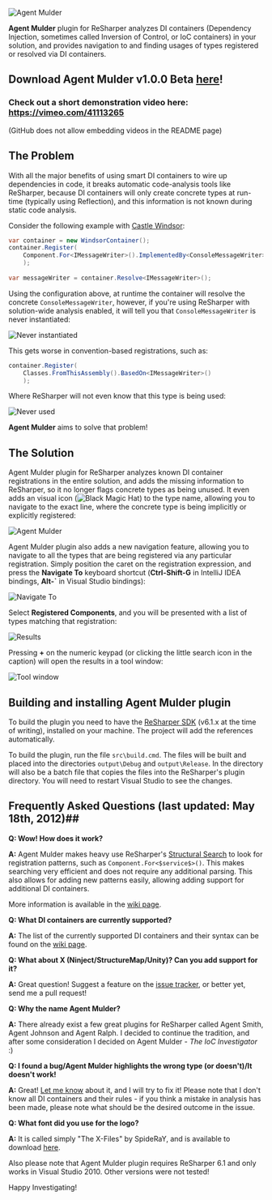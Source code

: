 ![Agent Mulder](http://i.imgur.com/7ZNxO.png)

**Agent Mulder** plugin for ReSharper analyzes DI containers (Dependency Injection, sometimes called Inversion of Control, or IoC containers) in your solution, and provides navigation to and finding usages of types registered or resolved via DI containers.

## Download Agent Mulder v1.0.0 Beta [here](https://github.com/downloads/hmemcpy/AgentMulder/AgentMulderBeta1.0.0.0.msi)!

### Check out a short demonstration video here: https://vimeo.com/41113265 ###
(GitHub does not allow embedding videos in the README page)

## The Problem ##

With all the major benefits of using smart DI containers to wire up dependencies in code, it breaks automatic code-analysis tools like ReSharper, because DI containers will only create concrete types at run-time (typically using Reflection), and this information is not known during static code analysis.

Consider the following example with [Castle Windsor](http://www.castleproject.org/container/index.html):

```csharp
var container = new WindsorContainer();
container.Register(
    Component.For<IMessageWriter>().ImplementedBy<ConsoleMessageWriter>()
    );
    
var messageWriter = container.Resolve<IMessageWriter>();
```    

Using the configuration above, at runtime the container will resolve the concrete `ConsoleMessageWriter`, however, if you're using ReSharper with solution-wide analysis enabled, it will tell you that `ConsoleMessageWriter` is never instantiated:

![Never instantiated](http://i.imgur.com/YNWby.png)

This gets worse in convention-based registrations, such as:

```csharp
container.Register(
    Classes.FromThisAssembly().BasedOn<IMessageWriter>()
    );
```

Where ReSharper will not even know that this type is being used:

![Never used](http://i.imgur.com/pSezv.png)

**Agent Mulder** aims to solve that problem!

## The Solution ##

Agent Mulder plugin for ReSharper analyzes known DI container registrations in the entire solution, and adds the missing information to ReSharper, so it no longer flags concrete types as being unused. It even adds an visual icon (![Black Magic Hat](http://i.imgur.com/QOZr1.png)) to the type name, allowing you to navigate to the exact line, where the concrete type is being implicitly or explicitly registered:

![Agent Mulder](http://i.imgur.com/xjYrT.png)

Agent Mulder plugin also adds a new navigation feature, allowing you to navigate to all the types that are being registered via any particular registration. Simply position the caret on the registration expression, and press the **Navigate To** keyboard shortcut (**Ctrl-Shift-G** in IntelliJ IDEA bindings, **Alt-`** in Visual Studio bindings):

![Navigate To](http://i.imgur.com/y7PFp.png)

Select **Registered Components**, and you will be presented with a list of types matching that registration:

![Results](http://i.imgur.com/XHjKZ.png)

Pressing **+** on the numeric keypad (or clicking the little search icon in the caption) will open the results in a tool window:

![Tool window](http://i.imgur.com/g6QV7.png)


## Building and installing Agent Mulder plugin ##

To build the plugin you need to have the [ReSharper SDK](http://www.jetbrains.com/resharper/download/) (v6.1.x at the time of writing), installed on your machine. The project will add the references automatically.

To build the plugin, run the file `src\build.cmd`. The files will be built and placed into the directories `output\Debug` and `output\Release`. In the directory will also be a batch file that copies the files into the ReSharper's plugin directory. You will need to restart Visual Studio to see the changes.

## Frequently Asked Questions (last updated: May 18th, 2012)##

**Q: Wow! How does it work?**

**A:** Agent Mulder makes heavy use ReSharper's [Structural Search](http://www.jetbrains.com/resharper/webhelp/Navigation_and_Search__SSR__Searching_for_Code_with_Pattern.html) to look for registration patterns, such as `Component.For<$service$>()`. This makes searching very efficient and does not require any additional parsing. This also allows for adding new patterns easily, allowing adding support for additional DI containers.

More information is available in the [wiki page](https://github.com/hmemcpy/AgentMulder/wiki).

**Q: What DI containers are currently supported?**

**A:** The list of the currently supported DI containers and their syntax can be found on the [wiki page](https://github.com/hmemcpy/AgentMulder/wiki).

**Q: What about X (Ninject/StructureMap/Unity)? Can you add support for it?**

**A:** Great question! Suggest a feature on the [issue tracker](https://github.com/hmemcpy/AgentMulder/issues), or better yet, send me a pull request!

**Q: Why the name Agent Mulder?**

**A:** There already exist a few great plugins for ReSharper called Agent Smith, Agent Johnson and Agent Ralph. I decided to continue the tradition, and after some consideration I decided on Agent Mulder - *The IoC Investigator* :)

**Q: I found a bug/Agent Mulder highlights the wrong type (or doesn't)/It doesn't work!**

**A:** Great! [Let me know](https://github.com/hmemcpy/AgentMulder/issues) about it, and I will try to fix it! Please note that I don't know all DI containers and their rules - if you think a mistake in analysis has been made, please note what should be the desired outcome in the issue.

**Q: What font did you use for the logo?**

**A:** It is called simply "The X-Files" by SpideRaY, and is available to download [here](http://www.dafont.com/the-x-files.font).

Also please note that Agent Mulder plugin requires ReSharper 6.1 and only works in Visual Studio 2010. Other versions were not tested!

Happy Investigating!